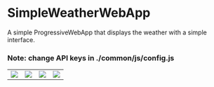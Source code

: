 # SimpleWeatherWebApp

A simple ProgressiveWebApp that displays the weather with a simple interface.

### Note: change API keys in ./common/js/config.js

<table>
<td>
  <img src="https://i.imgur.com/5euTnCR.png">
</td>
<td>
  <img src="https://imgur.com/iX0VoN2.png">
</td>

<td>
  <img src="https://imgur.com/EIW3dEW.png">
</td>

<td>
  <img src="https://imgur.com/AbSfPy2.png">
</td>
</table>

